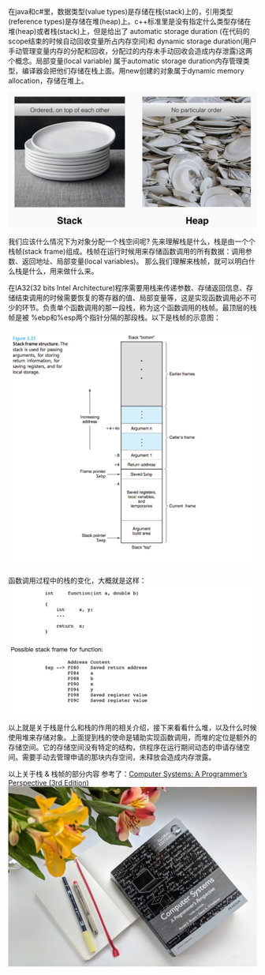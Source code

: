 在java和c#里，数据类型(value types)是存储在栈(stack)上的，引用类型(reference types)是存储在堆(heap)上。c++标准里是没有指定什么类型存储在堆(heap)或者栈(stack)上，但是给出了 automatic storage duration (在代码的scope结束的时候自动回收变量所占内存空间)和 dynamic storage duration(用户手动管理变量内存的分配和回收，分配过的内存未手动回收会造成内存泄露)这两个概念。局部变量(local variable) 属于automatic storage duration内存管理类型，编译器会把他们存储在栈上面。用new创建的对象属于dynamic memory allocation，存储在堆上。

![stack_heap](https://raw.githubusercontent.com/DeepAIExpert/Articles/master/Article1/stack%26heap.png)


我们应该什么情况下为对象分配一个栈空间呢? 先来理解栈是什么，栈是由一个个栈帧(stack frame)组成。栈帧在运行时候用来存储函数调用的所有数据：调用参数、返回地址、局部变量(local variables)。 那么我们理解来栈帧，就可以明白什么栈是什么，用来做什么来。

在IA32(32 bits Intel Architecture)程序需要用栈来传递参数、存储返回信息、存储结束调用的时候需要恢复的寄存器的值、局部变量等，这是实现函数调用必不可少的环节。负责单个函数调用的那一段栈，称为这个函数调用的栈帧。最顶层的栈帧是被 %ebp和%esp两个指针分隔的那段栈。以下是栈帧的示意图：

![stack_frame](https://raw.githubusercontent.com/DeepAIExpert/Articles/master/Article1/stackframe.png)

函数调用过程中的栈的变化，大概就是这样：
![top_most_stack_frame](https://raw.githubusercontent.com/DeepAIExpert/Articles/master/Article1/top_most_stack_frame.png)

以上就是关于栈是什么和栈的作用的相关介绍，接下来看看什么堆，以及什么时候使用堆来存储对象。上面提到栈的使命是辅助实现函数调用，而堆的定位是额外的存储空间。它的存储空间没有特定的结构，供程序在运行期间动态的申请存储空间。需要手动去管理申请的那块内存空间，未释放会造成内存泄露。

以上关于栈 & 栈帧的部分内容 参考了：[Computer Systems: A Programmer’s Perspective (3rd Edition)](https://www.amazon.com/gp/product/013409266X/?tag=fhinkel-20)
![computer_system](https://raw.githubusercontent.com/DeepAIExpert/Articles/master/Article1/computer_systems.jpg)


